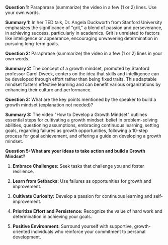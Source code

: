 **Question 1:** Paraphrase (summarize) the video in a few (1 or 2) lines. Use your own words.

**Summary 1:** In her TED talk, Dr. Angela Duckworth from Stanford University emphasizes the significance of "grit," a blend of passion and perseverance, in achieving success, particularly in academics. Grit is unrelated to factors like intelligence or appearance, encouraging unwavering determination in pursuing long-term goals.

**Question 2:** Paraphrase (summarize) the video in a few (1 or 2) lines in your own words.

**Summary 2:** The concept of a growth mindset, promoted by Stanford professor Carol Dweck, centers on the idea that skills and intelligence can be developed through effort rather than being fixed traits. This adaptable mindset fosters effective learning and can benefit various organizations by enhancing their culture and performance.

**Question 3:** What are the key points mentioned by the speaker to build a growth mindset (explanation not needed)?

**Summary 3:** The video "How to Develop a Growth Mindset" outlines essential steps for cultivating a growth mindset: belief in problem-solving abilities, questioning assumptions, embracing continuous learning, setting goals, regarding failures as growth opportunities, following a 10-step process for goal achievement, and offering a guide on developing a growth mindset.

**Question 5: What are your ideas to take action and build a Growth Mindset?**

1. **Embrace Challenges:** Seek tasks that challenge you and foster resilience.

2. **Learn from Setbacks:** Use failures as opportunities for growth and improvement.

3. **Cultivate Curiosity:** Develop a passion for continuous learning and self-improvement.

4. **Prioritize Effort and Persistence:** Recognize the value of hard work and determination in achieving your goals.

5. **Positive Environment:** Surround yourself with supportive, growth-oriented individuals who reinforce your commitment to personal development.
